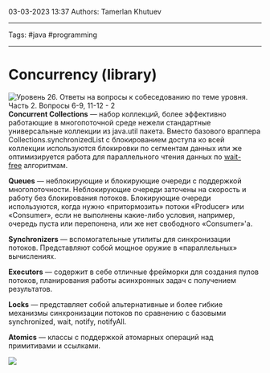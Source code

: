 03-03-2023
13:37
Authors: Tamerlan Khutuev
***
Tags: #java #programming 
***
# Concurrency (library)
![Уровень 26. Ответы на вопросы к собеседованию по теме уровня. Часть 2. Вопросы 6-9, 11-12 - 2](https://cdn.javarush.com/images/article/05dea82f-9363-43db-850d-59271569e951/512.webp)
**Concurrent Collections** — набор коллекций, более эффективно работающие в многопоточной среде нежели стандартные универсальные коллекции из java.util пакета. Вместо базового враппера Collections.synchronizedList с блокированием доступа ко всей коллекции используются блокировки по сегментам данных или же оптимизируется работа для параллельного чтения данных по [wait-free](https://web.archive.org/web/20220427140138/http://ru.wikipedia.org/wiki/%D0%9D%D0%B5%D0%B1%D0%BB%D0%BE%D0%BA%D0%B8%D1%80%D1%83%D1%8E%D1%89%D0%B0%D1%8F_%D1%81%D0%B8%D0%BD%D1%85%D1%80%D0%BE%D0%BD%D0%B8%D0%B7%D0%B0%D1%86%D0%B8%D1%8F) алгоритмам.  
  
**Queues** — неблокирующие и блокирующие очереди с поддержкой многопоточности. Неблокирующие очереди заточены на скорость и работу без блокирования потоков. Блокирующие очереди используются, когда нужно «притормозить» потоки «Producer» или «Consumer», если не выполнены какие-либо условия, например, очередь пуста или перепонена, или же нет свободного «Consumer»'a.  
  
**Synchronizers** — вспомогательные утилиты для синхронизации потоков. Представляют собой мощное оружие в «параллельных» вычислениях.  
  
**Executors** — содержит в себе отличные фрейморки для создания пулов потоков, планирования работы асинхронных задач с получением результатов.  
  
**Locks** — представляет собой альтернативные и более гибкие механизмы синхронизации потоков по сравнению с базовыми synchronized, wait, notify, notifyAll.  
  
**Atomics** — классы с поддержкой атомарных операций над примитивами и ссылками.

![](https://1.bp.blogspot.com/-Emj4Zf4ksXg/WQilwuBa8DI/AAAAAAAAaT8/H3JxhWwQwF0J5HYLXmmnNzlcKgv9gc1TwCLcB/s1600/Java%2B8%2BConcurrentCollections.png)
